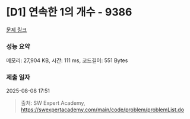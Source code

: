 # [D1] 연속한 1의 개수 - 9386 

[문제 링크](https://swexpertacademy.com/main/code/problem/problemDetail.do?contestProbId=AXALDUIq97oDFASI) 

### 성능 요약

메모리: 27,904 KB, 시간: 111 ms, 코드길이: 551 Bytes

### 제출 일자

2025-08-08 17:51



> 출처: SW Expert Academy, https://swexpertacademy.com/main/code/problem/problemList.do